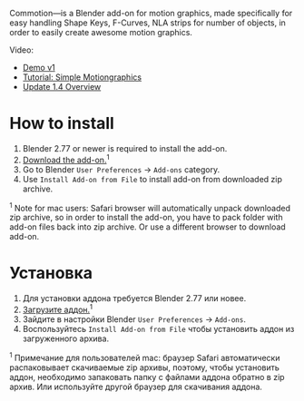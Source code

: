 Commotion—is a Blender add-on for motion graphics, made specifically for easy handling Shape Keys, F-Curves, NLA strips for number of objects, in order to easily create awesome motion graphics.

Video:

* [Demo v1](http://youtu.be/gLj4PvHbm4s)
* [Tutorial: Simple Motiongraphics](http://youtu.be/qbJMTOUdxRY)
* [Update 1.4 Overview](https://youtu.be/YNtaR00sA40)


How to install
==========================

1. Blender 2.77 or newer is required to install the add-on.
2. [Download the add-on.][1]<sup>1</sup>
3. Go to Blender `User Preferences` → `Add-ons` category.
4. Use `Install Add-on from File` to install add-on from downloaded zip archive.

<sup>1</sup> Note for mac users: Safari browser will automatically unpack downloaded zip archive, so in order to install the add-on, you have to pack folder with add-on files back into zip archive. Or use a different browser to download add-on.


Установка
==========================

1. Для установки аддона требуется Blender 2.77 или новее.
2. [Загрузите аддон.][1]<sup>1</sup>
3. Зайдите в настройки Blender `User Preferences` → `Add-ons`.
4. Воспользуйтесь `Install Add-on from File` чтобы установить аддон из загруженного архива.

<sup>1</sup> Примечание для пользователей mac: браузер Safari автоматически распаковывает скачиваемые zip архивы, поэтому, чтобы установить аддон, необходимо запаковать папку с файлами аддона обратно в zip архив. Или используйте другой браузер для скачивания аддона.


[1]: https://github.com/mrachinskiy/commotion/archive/master.zip

